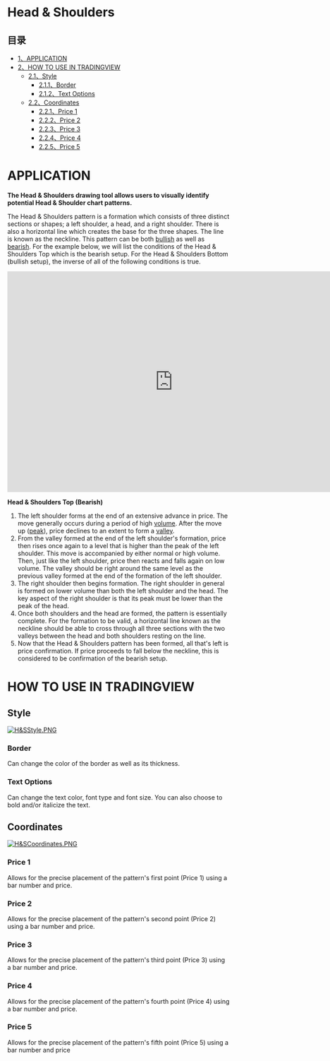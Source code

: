 # Head & Shoulders

## 目录

-   [1、APPLICATION](#APPLICATION)
-   [2、HOW TO USE IN TRADINGVIEW](#HOW_TO_USE_IN_TRADINGVIEW)
    -   [2.1、Style](#Style)
        -   [2.1.1、Border](#Border)
        -   [2.1.2、Text Options](#Text_Options)
    -   [2.2、Coordinates](#Coordinates)
        -   [2.2.1、Price 1](#Price_1)
        -   [2.2.2、Price 2](#Price_2)
        -   [2.2.3、Price 3](#Price_3)
        -   [2.2.4、Price 4](#Price_4)
        -   [2.2.5、Price 5](#Price_5)

# APPLICATION

**The Head & Shoulders drawing tool allows users to visually identify potential Head & Shoulder chart patterns.**

The Head & Shoulders pattern is a formation which consists of three distinct sections or shapes; a left shoulder, a head, and a right shoulder. There is also a horizontal line which creates the base for the three shapes. The line is known as the neckline. This pattern can be both  [bullish](https://www.tradingview.com/wiki/Market_Trend#Bullish "Market Trend")  as well as  [bearish](https://www.tradingview.com/wiki/Market_Trend#Bearish "Market Trend"). For the example below, we will list the conditions of the Head & Shoulders Top which is the bearish setup. For the Head & Shoulders Bottom (bullish setup), the inverse of all of the following conditions is true.

<iframe src="https://www.tradingview.com/embed/xO1kGOIV/" frameborder="0" width="750" height="500"></iframe>
  
**Head & Shoulders Top (Bearish)**

1.  The left shoulder forms at the end of an extensive advance in price. The move generally occurs during a period of high  [volume](https://www.tradingview.com/wiki/Volume "Volume"). After the move up ([peak](https://www.tradingview.com/wiki/Peaks_and_Troughs "Peaks and Troughs")), price declines to an extent to form a  [valley](https://www.tradingview.com/wiki/Peaks_and_Troughs "Peaks and Troughs").
2.  From the valley formed at the end of the left shoulder's formation, price then rises once again to a level that is higher than the peak of the left shoulder. This move is accompanied by either normal or high volume. Then, just like the left shoulder, price then reacts and falls again on low volume. The valley should be right around the same level as the previous valley formed at the end of the formation of the left shoulder.
3.  The right shoulder then begins formation. The right shoulder in general is formed on lower volume than both the left shoulder and the head. The key aspect of the right shoulder is that its peak must be lower than the peak of the head.
4.  Once both shoulders and the head are formed, the pattern is essentially complete. For the formation to be valid, a horizontal line known as the neckline should be able to cross through all three sections with the two valleys between the head and both shoulders resting on the line.
5.  Now that the Head & Shoulders pattern has been formed, all that's left is price confirmation. If price proceeds to fall below the neckline, this is considered to be confirmation of the bearish setup.

  

# HOW TO USE IN TRADINGVIEW

## Style

[![H&SStyle.PNG](https://wiki-pics.tradingview.com/tv/public/6/6d/H%26SStyle.PNG)](https://www.tradingview.com/wiki/File:H%26SStyle.PNG)

### Border

Can change the color of the border as well as its thickness.

### Text Options

Can change the text color, font type and font size. You can also choose to bold and/or italicize the text.

## Coordinates

[![H&SCoordinates.PNG](https://wiki-pics.tradingview.com/tv/public/2/22/H%26SCoordinates.PNG)](https://www.tradingview.com/wiki/File:H%26SCoordinates.PNG)

### Price 1

Allows for the precise placement of the pattern's first point (Price 1) using a bar number and price.

### Price 2

Allows for the precise placement of the pattern's second point (Price 2) using a bar number and price.

### Price 3

Allows for the precise placement of the pattern's third point (Price 3) using a bar number and price.

### Price 4

Allows for the precise placement of the pattern's fourth point (Price 4) using a bar number and price.

### Price 5

Allows for the precise placement of the pattern's fifth point (Price 5) using a bar number and price